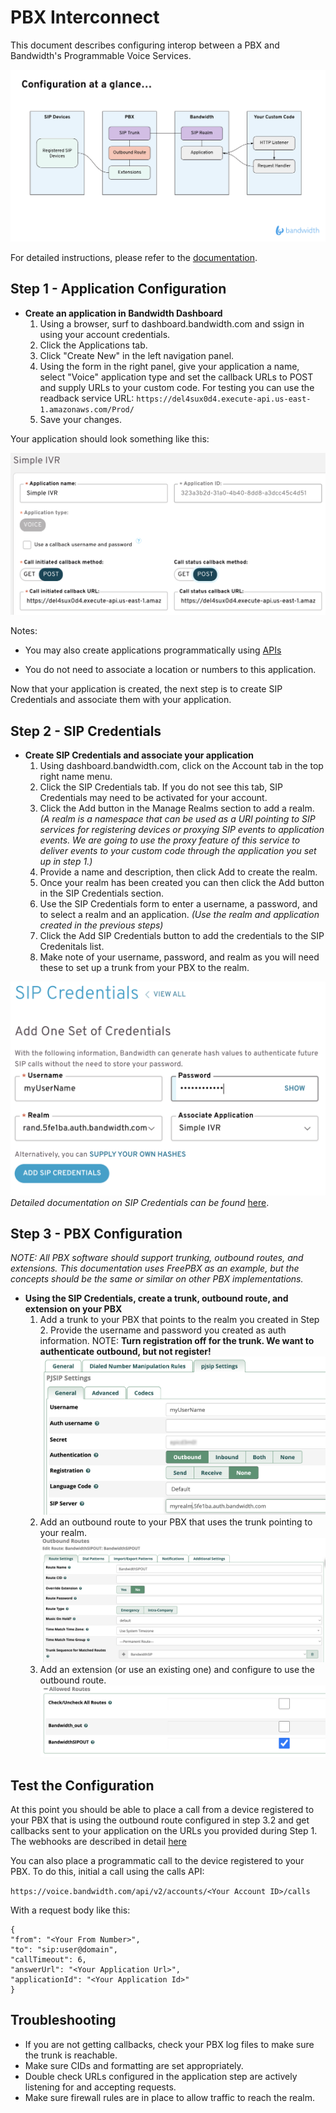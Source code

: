 # PBX Interconnect

This document describes configuring interop between a PBX and Bandwidth's Programmable Voice Services.

![configuration](configuration.png)

For detailed instructions, please refer to the [documentation](https://www.serverless.com/framework/docs/providers/aws/).

## Step 1 - Application Configuration

- **Create an application in Bandwidth Dashboard**
    1. Using a browser, surf to dashboard.bandwidth.com and ssign in using your account credentials.
    2. Click the Applications tab.
    3. Click "Create New" in the left navigation panel.
    4. Using the form in the right panel, give your application a name, select "Voice" application type and set the callback URLs to POST and supply URLs to your custom code. For testing you can use the readback service URL: ```https://del4sux0d4.execute-api.us-east-1.amazonaws.com/Prod/``` 
    5. Save your changes.

Your application should look something like this:

![application](application.png)

Notes:
* You may also create applications programmatically using [APIs](https://dev.bandwidth.com/docs/account/applications)

* You do not need to associate a location or numbers to this application.

Now that your application is created, the next step is to create SIP Credentials and associate them with your application.

## Step 2 - SIP Credentials
- **Create SIP Credentials and associate your application**
    1. Using dashboard.bandwidth.com, click on the Account tab in the top right name menu.
    2. Click the SIP Credentials tab.  If you do not see this tab, SIP Credentials may need to be activated for your account.
    3. Click the Add button in the Manage Realms section to add a realm. _(A realm is a namespace that can be used as a URI pointing to SIP services for registering devices or proxying SIP events to application events.  We are going to use the proxy feature of this service to deliver events to your custom code through the application you set up in step 1.)_
    4.  Provide a name and description, then click Add to create the realm.
    5.  Once your realm has been created you can then click the Add button in the SIP Credentials section.
    6.  Use the SIP Credentials form to enter a username, a password, and to select a realm and an application.  _(Use the realm and application created in the previous steps)_
    7.  Click the Add SIP Credentials button to add the credentials to the SIP Credenitals list.
    8.  Make note of your username, password, and realm as you will need these to set up a trunk from your PBX to the realm.

![sipcreds](sipcreds.png)
_Detailed documentation on SIP Credentials can be found_ [here](https://dev.bandwidth.com/docs/account/sipRegistrar).

## Step 3 - PBX Configuration

_NOTE: All PBX software should support trunking, outbound routes, and extensions.  This documentation uses FreePBX as an example, but the concepts should be the same or similar on other PBX implementations._

- **Using the SIP Credentials, create a trunk, outbound route, and extension on your PBX**
  1. Add a trunk to your PBX that points to the realm you created in Step 2.  Provide the username and password you created as auth information. NOTE: __Turn registration off for the trunk.  We want to authenticate outbound, but not register!__ ![trunk](trunk.png)
  2. Add an outbound route to your PBX that uses the trunk pointing to your realm. ![outbound](outbound.png)
  3. Add an extension (or use an existing one) and configure to use the outbound route. ![extension](extension.png)

## Test the Configuration

At this point you should be able to place a call from a device registered to your PBX that is using the outbound route configured in step 3.2 and get callbacks sent to your application on the URLs you provided during Step 1.  The webhooks are described in detail [here](https://dev.bandwidth.com/docs/voice/webhooks)

You can also place a programmatic call to the device registered to your PBX.  To do this, initial a call using the calls API:

``` https://voice.bandwidth.com/api/v2/accounts/<Your Account ID>/calls ```

With a request body like this:

```
{
"from": "<Your From Number>",
"to": "sip:user@domain",
"callTimeout": 6,
"answerUrl": "<Your Application Url>",
"applicationId": "<Your Application Id>"
}
```

## Troubleshooting
* If you are not getting callbacks, check your PBX log files to make sure the trunk is reachable.
* Make sure CIDs and formatting are set appropriately.
* Double check URLs configured in the application step are actively listening for and accepting requests.
* Make sure firewall rules are in place to allow traffic to reach the realm.